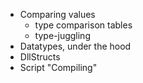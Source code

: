 * Comparing values
  * type comparison tables
  * type-juggling
* Datatypes, under the hood
* DllStructs
* Script "Compiling"
